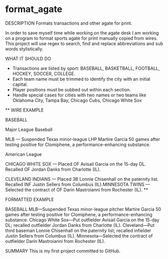 format_agate
============

DESCRIPTION
Formats transactions and other agate for print.

In order to save myself time while working on the agate desk I am working on a program to format sports agate for print manually copied from wires. This project will use regex to search, find and replace abbreviations and sub words stylistically.


WHAT IT SHOULD DO

* Transactions are listed by sport: BASEBALL, BASKETBALL, FOOTBALL, HOCKEY, SOCCER, COLLEGE.
* Each team name must be trimmed to identify the city with an initial capital.
* Player positions must be subbed out within each section.
* Handle special cases for cities with two names or two teams like Oklahoma City, 
  Tampa Bay, Chicago Cubs, Chicago White Sox



**
WIRE EXAMPLE

BASEBALL 

Major League Baseball 

MLB — Suspended Texas minor-league LHP Martire Garcia 50 games after testing positive for Clomiphene, a performance-enhancing substance. 

American League 

CHICAGO WHITE SOX — Placed OF Avisail Garcia on the 15-day DL. Recalled OF Jordan Danks from Charlotte (IL). 

CLEVELAND INDIANS — Placed 3B Lonnie Chisenhall on the paternity list. Recalled INF Justin Sellers from Columbus (IL).MINNESOTA TWINS — Selected the contract of OF Darin Mastroianni from Rochester (IL).
**

FORMATTED EXAMPLE

BASEBALL
MLB—Suspended Texas minor-league pitcher Martire Garcia 50 games after testing positive for Clomiphene, a performance-enhancing substance. 
Chicago White Sox—Put outfielder Avisail Garcia on the 15-day DL; recalled outfielder Jordan Danks from Charlotte (IL). 
Cleveland—Put third baseman Lonnie Chisenhall on the paternity list; recalled infielder Justin Sellers from Columbus (IL).
Minnesota—Selected the contract of outfielder Darin Mastroianni from Rochester (IL).


SUMMARY
This is my first project committed to GitHub.

